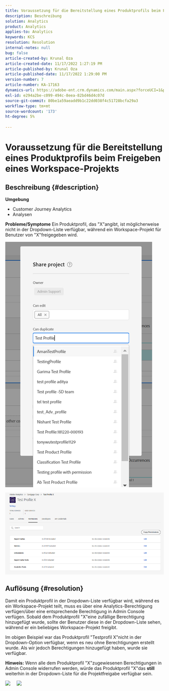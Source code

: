 ```yaml
---
title: Voraussetzung für die Bereitstellung eines Produktprofils beim Freigeben eines Workspace-Projekts
description: Beschreibung
solution: Analytics
product: Analytics
applies-to: Analytics
keywords: KCS
resolution: Resolution
internal-notes: null
bug: false
article-created-by: Krunal Oza
article-created-date: 11/17/2022 1:27:19 PM
article-published-by: Krunal Oza
article-published-date: 11/17/2022 1:29:00 PM
version-number: 7
article-number: KA-17163
dynamics-url: https://adobe-ent.crm.dynamics.com/main.aspx?forceUCI=1&pagetype=entityrecord&etn=knowledgearticle&id=7b352f8e-7b66-ed11-9561-6045bd006149
exl-id: e294a2be-c099-494c-8eea-82bd46d4c07d
source-git-commit: 80be1a59aeadd9b1c22dd038f4c51728bcfa29a3
workflow-type: tm+mt
source-wordcount: '173'
ht-degree: 5%

---
```


# Voraussetzung für die Bereitstellung eines Produktprofils beim Freigeben eines Workspace-Projekts

## Beschreibung {#description}

<b>Umgebung</b>
- Customer Journey Analytics
- Analysen



<b>Probleme/Symptome</b>
Ein Produktprofil, das &quot;X&quot;angibt, ist möglicherweise nicht in der Dropdown-Liste verfügbar, während ein Workspace-Projekt für Benutzer von &quot;X&quot;freigegeben wird.



![](assets/___7c352f8e-7b66-ed11-9561-6045bd006149___.png)

![](assets/___7e352f8e-7b66-ed11-9561-6045bd006149___.png)


## Auflösung {#resolution}


Damit ein Produktprofil in der Dropdown-Liste verfügbar wird, während es ein Workspace-Projekt teilt, muss es über eine Analytics-Berechtigung verfügen/über eine entsprechende Berechtigung in Admin Console verfügen. Sobald dem Produktprofil &quot;X&quot;eine zufällige Berechtigung hinzugefügt wurde, sollte der Benutzer diese in der Dropdown-Liste sehen, während er ein beliebiges Workspace-Projekt freigibt.

Im obigen Beispiel war das Produktprofil &quot;Testprofil X&quot;nicht in der Dropdown-Option verfügbar, wenn es neu ohne Berechtigungen erstellt wurde. Als wir jedoch Berechtigungen hinzugefügt haben, wurde sie verfügbar.

<b>Hinweis:</b> Wenn alle dem Produktprofil &quot;X&quot;zugewiesenen Berechtigungen in Admin Console widerrufen werden, würde das Produktprofil &quot;X&quot;das <b>still </b>weiterhin in der Dropdown-Liste für die Projektfreigabe verfügbar sein.

![](assets/30693c56-ceef-eb11-bacb-0022480a5901.png)     ![](assets/c4b23919-ceef-eb11-bacb-0022480a5901.png)
